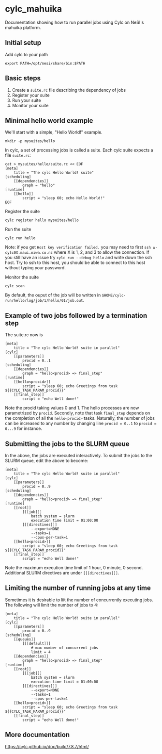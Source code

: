 # cylc_mahuika

Documentation showing how to run parallel jobs using Cylc on NeSI's mahuika platform.

## Initial setup

Add cylc to your path
```
export PATH=/opt/nesi/share/bin:$PATH
```

## Basic steps

 1. Create a `suite.rc` file describing the dependency of jobs
 2. Register your suite
 3. Run your suite 
 4. Monitor your suite

## Minimal hello world example

We'll start with a simple, "Hello World!" example.
```
mkdir -p mysuites/hello
```

In cylc, a set of processing jobs is called a suite. Each cylc suite expects a file `suite.rc`:
```
cat > mysuites/hello/suite.rc << EOF
[meta]
    title = "The cylc Hello World! suite"
[scheduling]
    [[dependencies]]
        graph = "hello"
[runtime]
    [[hello]]
        script = "sleep 60; echo Hello World!"
EOF
```

Register the suite
```
cylc register hello mysuites/hello
```

Run the suite
```
cylc run hello
```
Note: if you get `Host key verification failed.` you may need to first `ssh w-cylc0X.maui.niwa.co.nz` where X is 1, 2, and 3 to allow the connection. If you still have an issue try `cylc run --debug hello` and write down the ssh host. Try to ssh to this host, you should be able to connect to this host without typing your password.

Monitor the suite
```
cylc scan
```

By default, the ouput of the job will be written in `$HOME/cylc-run/hello/log/job/1/hello/01/job.out`. 

## Example of two jobs followed by a termination step

The suite.rc now is
```
[meta]
    title = "The cylc Hello World! suite in parallel"
[cylc]
    [[parameters]]
        procid = 0..1
[scheduling]
    [[dependencies]]
        graph = "hello<procid> => final_step"
[runtime]
    [[hello<procid>]]
        script = "sleep 60; echo Greetings from task ${{CYLC_TASK_PARAM_procid}}"
    [[final_step]]
        script = "echo Well done!"
```
Note the procid taking values 0 and 1. The hello processes are now parametrized by `procid`. Secondly, note that task `final_step` depends on the completion of all the `hello<procid>` tasks. Naturally, the number of jobs can be increased to any number by changing line `procid = 0..1` to `procid = 0...9` for instance.  

## Submitting the jobs to the SLURM queue

In the above, the jobs are executed interactively. To submit the jobs to the SLURM queue, edit the above to become:
```
[meta]
    title = "The cylc Hello World! suite in parallel"
[cylc]
    [[parameters]]
        procid = 0..9
[scheduling]
    [[dependencies]]
        graph = "hello<procid> => final_step"
[runtime]
    [[root]]
        [[[job]]]
            batch system = slurm
            execution time limit = 01:00:00
        [[[directives]]]
            --export=NONE
            --tasks=1
            --cpus-per-task=1
    [[hello<procid>]]
        script = "sleep 60; echo Greetings from task ${{CYLC_TASK_PARAM_procid}}"
    [[final_step]]
        script = "echo Well done!"
```
Note the maximum execution time limit of 1 hour, 0 minute, 0 second. Additional SLURM directives are under `[[[directives]]]`. 

## Limiting the number of running jobs at any time

Sometimes it is desirable to liit the number of concurrently executing jobs. The following will limit the number of jobs to 4:
```
[meta]
    title = "The cylc Hello World! suite in parallel"
[cylc]
    [[parameters]]
        procid = 0..9
[scheduling]
    [[queues]]    
        [[[default]]]
            # max number of concurrent jobs
            limit = 4 
    [[dependencies]]
        graph = "hello<procid> => final_step"
[runtime]
    [[root]]
        [[[job]]]
            batch system = slurm
            execution time limit = 01:00:00
        [[[directives]]]
            --export=NONE
            --tasks=1
            --cpus-per-task=1
    [[hello<procid>]]
        script = "sleep 60; echo Greetings from task ${{CYLC_TASK_PARAM_procid}}"
    [[final_step]]
        script = "echo Well done!"
```

## More documentation

https://cylc.github.io/doc/build/7.8.7/html/
